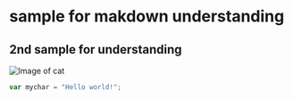 # sample for makdown understanding
## 2nd sample for understanding
![Image of cat](https://octodex.github.com/images/yaktocat.png)
~~~ javascript
var mychar = "Hello world!";
~~~
